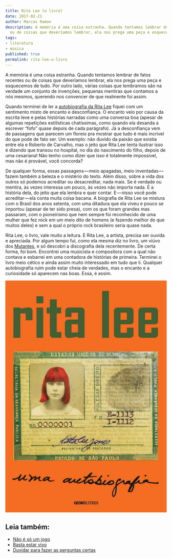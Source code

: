 ```yaml
---
title: Rita Lee (o livro)
date: 2017-02-21
author: Marcos Ramon
description: A memória é uma coisa estranha. Quando tentamos lembrar de fatos recentes
  ou de coisas que deveríamos lembrar, ela nos prega uma peça e esquecemos de tudo.
tags:
- literatura
- música
published: true
permalink: rita-lee-o-livro
---
```

A memória é uma coisa estranha. Quando tentamos lembrar de fatos recentes ou de coisas que deveríamos lembrar, ela nos prega uma peça e esquecemos de tudo. Por outro lado, várias coisas que lembramos são na verdade um conjunto de invenções, pequenas mentiras que contamos a nós mesmos, querendo nos convencer de que realmente foi assim.

Quando terminei de ler a [autobiografia da Rita Lee](http://amzn.to/2m8m63K) fiquei com um sentimento misto de encanto e desconfiança. O encanto veio por causa da escrita leve e pelas histórias narradas como uma conversa boa (apesar de algumas repetições estilísticas chatíssimas, como quando ela desanda a escrever “fofo” quase depois de cada parágrafo). Já a desconfiança vem de passagens que parecem um floreio pra mostrar que tudo é mais incrível do que pode de fato ser. Um exemplo: não duvido da paixão que existia entre ela e Roberto de Carvalho, mas o jeito que Rita Lee tenta ilustrar isso é dizendo que transou no hospital, no dia do nascimento do filho, depois de uma cesariana! Não tenho como dizer que isso é totalmente impossível, mas não é provável, você concorda?

De qualquer forma, essas passagens — meio apagadas, meio inventadas — fazem também a beleza e o mistério do texto. Além disso, sobre a vida dos outros só podemos acreditar ou desacreditar, nada mais. Se é verdade ou mentira, às vezes interessa um pouco, às vezes não importa nada. É a história dela, do jeito que ela lembra e quer contar. E — nisso você pode acreditar — ela conta muita coisa bacana. A biografia de Rita Lee se mistura com o Brasil dos anos setenta, com uma ditadura que ela viveu e pouco se importou (apesar de ter sido presa), com os 
que foram grandes mas passaram, com o pioneirismo que nem sempre foi reconhecido de uma mulher que fez rock em um meio dito de homens (e fazendo melhor do que muitos deles) e sem a qual o próprio rock brasileiro seria quase nada.

Rita Lee, o livro, vale muito a leitura. E Rita Lee, a artista, precisa ser ouvida e apreciada. Por algum tempo fui, como ela mesma diz no livro, um viúvo dos [Mutantes](https://g.co/kgs/etAvKg), e só descobri a discografia dela recentemente. De certa forma, foi bom. Encontrei uma musicista e compositora com a qual não contava e esbarrei em uma contadora de histórias de primeira. Terminei o livro meio cético e ainda assim muito interessado em tudo que li. Qualquer autobiografia ruim pode estar cheia de verdades, mas o encanto e a curiosidade só aparecem nas boas. Essa, é assim.

<img src="/assets/img//arquivos/rita-lee.jpeg"><div class="leia-tambem" markdown="1">
## Leia também:

- <a href="/nao-e-so-um-jogo">Não é só um jogo</a>
- <a href="/basta-estar-vivo">Basta estar vivo</a>
- <a href="/duvidar-para-fazer-as-perguntas-certas">Duvidar para fazer as perguntas certas</a>
</div>